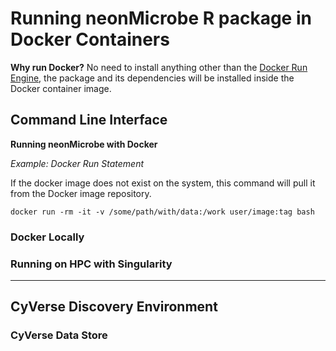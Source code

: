 # Running neonMicrobe R package in Docker Containers

**Why run Docker?**
No need to install anything other than the [Docker Run Engine](https://docs.docker.com/get-docker/), the package and its dependencies will be installed inside the Docker container image.

## Command Line Interface

**Running neonMicrobe with Docker**

*Example: Docker Run Statement*

If the docker image does not exist on the system, this command will pull it from the Docker image repository.

`docker run -rm -it -v /some/path/with/data:/work user/image:tag bash`

### Docker Locally

### Running on HPC with Singularity

---

## CyVerse Discovery Environment

### CyVerse Data Store
